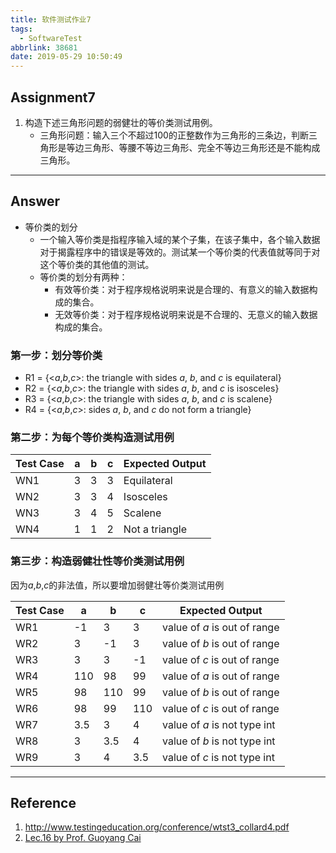 ```yaml
---
title: 软件测试作业7
tags:
  - SoftwareTest
abbrlink: 38681
date: 2019-05-29 10:50:49
---
```


## Assignment7

1. 构造下述三角形问题的弱健壮的等价类测试用例。
   - 三角形问题：输入三个不超过100的正整数作为三角形的三条边，判断三角形是等边三角形、等腰不等边三角形、完全不等边三角形还是不能构成三角形。

<!-- more -->

------

## Answer

+ 等价类的划分
  + 一个输入等价类是指程序输入域的某个子集，在该子集中，各个输入数据对于揭露程序中的错误是等效的。测试某一个等价类的代表值就等同于对这个等价类的其他值的测试。
  + 等价类的划分有两种：
    + 有效等价类：对于程序规格说明来说是合理的、有意义的输入数据构成的集合。
    + 无效等价类：对于程序规格说明来说是不合理的、无意义的输入数据构成的集合。

### 第一步：划分等价类

- R1 = {<*a*,*b*,*c*>: the triangle with sides *a*, *b*, and *c* is equilateral}
- R2 = {<*a*,*b*,*c*>: the triangle with sides *a*, *b*, and *c* is isosceles}
- R3 = {<*a*,*b*,*c*>: the triangle with sides *a*, *b*, and *c* is scalene}
- R4 = {<*a*,*b*,*c*>: sides *a*, *b*, and *c* do not form a triangle}

### 第二步：为每个等价类构造测试用例

| Test Case | a    | b    | c    | Expected Output |
| --------- | ---- | ---- | ---- | --------------- |
| WN1       | 3    | 3    | 3    | Equilateral     |
| WN2       | 3    | 3    | 4    | Isosceles       |
| WN3       | 3    | 4    | 5    | Scalene         |
| WN4       | 1    | 1    | 2    | Not a triangle  |

### 第三步：构造弱健壮性等价类测试用例

因为*a*,*b*,*c*的非法值，所以要增加弱健壮等价类测试用例

| Test Case | a    | b    | c    | Expected Output              |
| --------- | ---- | ---- | ---- | ---------------------------- |
| WR1       | -1   | 3    | 3    | value of *a* is out of range |
| WR2       | 3    | -1   | 3    | value of *b* is out of range |
| WR3       | 3    | 3    | -1   | value of *c* is out of range |
| WR4       | 110  | 98   | 99   | value of *a* is out of range |
| WR5       | 98   | 110  | 99   | value of *b* is out of range |
| WR6       | 98   | 99   | 110  | value of *c* is out of range |
| WR7       | 3.5  | 3    | 4    | value of *a* is not type int |
| WR8       | 3    | 3.5  | 4    | value of *b* is not type int |
| WR9       | 3    | 4    | 3.5  | value of *c* is not type int |

------

## Reference

1. <http://www.testingeducation.org/conference/wtst3_collard4.pdf>
2. [Lec.16 by Prof. Guoyang Cai](/download/Lec16.pdf)